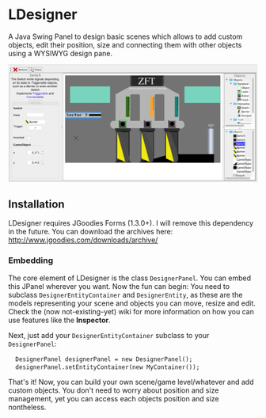 # LDesigner
A Java Swing Panel to design basic scenes which allows to add custom objects, 
edit their position, size and connecting them with other objects using a WYSIWYG design pane.

![](https://github.com/Flynamic/LDesigner/blob/master/ldesignerscreen.png)

## Installation
LDesigner requires JGoodies Forms (1.3.0+). I will remove this dependency in the future.
You can download the archives here: http://www.jgoodies.com/downloads/archive/

### Embedding
The core element of LDesigner is the class ```DesignerPanel```. You can embed this JPanel wherever you want.
Now the fun can begin: You need to subclass ```DesignerEntityContainer``` and ```DesignerEntity```, as these are the models 
representing your scene and objects you can move, resize and edit.
Check the (now not-existing-yet) wiki for more information on how you can use features like the **Inspector**.

Next, just add your ```DesignerEntityContainer``` subclass to your ```DesignerPanel```:

```
  DesignerPanel designerPanel = new DesignerPanel();
  designerPanel.setEntityContainer(new MyContainer());
```

That's it! Now, you can build your own scene/game level/whatever and add custom objects. You don't need to worry about position
and size management, yet you can access each objects position and size nontheless.
